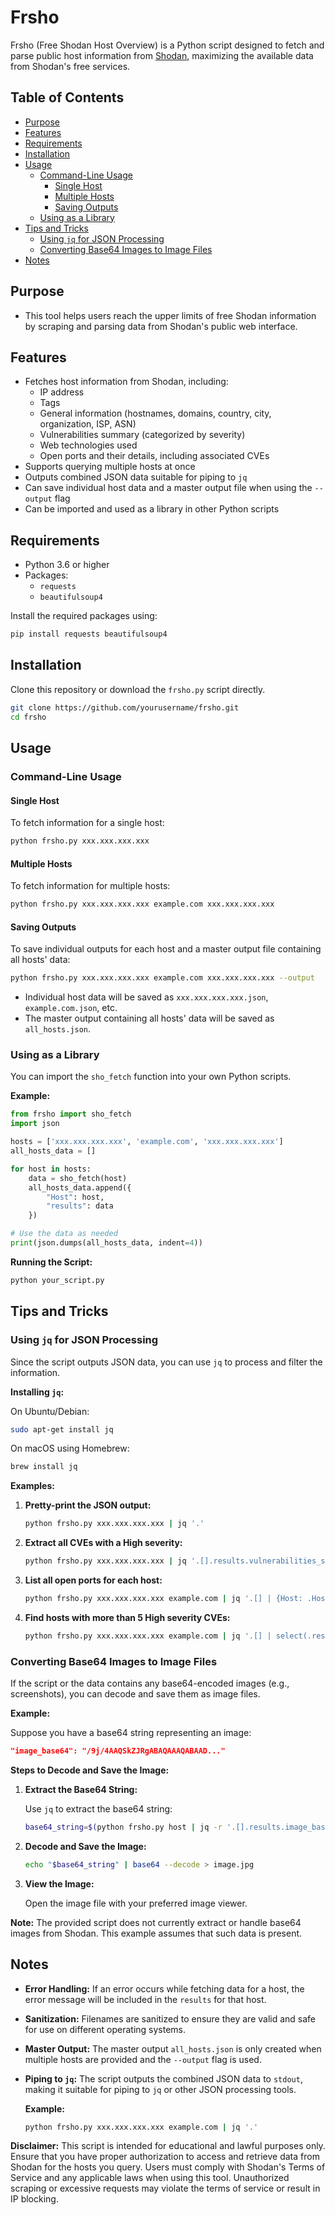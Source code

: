 # Frsho

Frsho (Free Shodan Host Overview) is a Python script designed to fetch and parse public host information from [Shodan](https://www.shodan.io/), maximizing the available data from Shodan's free services.

## Table of Contents

- [Purpose](#purpose)
- [Features](#features)
- [Requirements](#requirements)
- [Installation](#installation)
- [Usage](#usage)
  - [Command-Line Usage](#command-line-usage)
    - [Single Host](#single-host)
    - [Multiple Hosts](#multiple-hosts)
    - [Saving Outputs](#saving-outputs)
  - [Using as a Library](#using-as-a-library)
- [Tips and Tricks](#tips-and-tricks)
  - [Using `jq` for JSON Processing](#using-jq-for-json-processing)
  - [Converting Base64 Images to Image Files](#converting-base64-images-to-image-files)
- [Notes](#notes)

## Purpose

- This tool helps users reach the upper limits of free Shodan information by scraping and parsing data from Shodan's public web interface.

## Features

- Fetches host information from Shodan, including:
  - IP address
  - Tags
  - General information (hostnames, domains, country, city, organization, ISP, ASN)
  - Vulnerabilities summary (categorized by severity)
  - Web technologies used
  - Open ports and their details, including associated CVEs
- Supports querying multiple hosts at once
- Outputs combined JSON data suitable for piping to `jq`
- Can save individual host data and a master output file when using the `--output` flag
- Can be imported and used as a library in other Python scripts

## Requirements

- Python 3.6 or higher
- Packages:
  - `requests`
  - `beautifulsoup4`

Install the required packages using:

```bash
pip install requests beautifulsoup4
```

## Installation

Clone this repository or download the `frsho.py` script directly.

```bash
git clone https://github.com/yourusername/frsho.git
cd frsho
```

## Usage

### Command-Line Usage

#### Single Host

To fetch information for a single host:

```bash
python frsho.py xxx.xxx.xxx.xxx
```

#### Multiple Hosts

To fetch information for multiple hosts:

```bash
python frsho.py xxx.xxx.xxx.xxx example.com xxx.xxx.xxx.xxx
```

#### Saving Outputs

To save individual outputs for each host and a master output file containing all hosts' data:

```bash
python frsho.py xxx.xxx.xxx.xxx example.com xxx.xxx.xxx.xxx --output
```

- Individual host data will be saved as `xxx.xxx.xxx.xxx.json`, `example.com.json`, etc.
- The master output containing all hosts' data will be saved as `all_hosts.json`.

### Using as a Library

You can import the `sho_fetch` function into your own Python scripts.

**Example:**

```python
from frsho import sho_fetch
import json

hosts = ['xxx.xxx.xxx.xxx', 'example.com', 'xxx.xxx.xxx.xxx']
all_hosts_data = []

for host in hosts:
    data = sho_fetch(host)
    all_hosts_data.append({
        "Host": host,
        "results": data
    })

# Use the data as needed
print(json.dumps(all_hosts_data, indent=4))
```

**Running the Script:**

```bash
python your_script.py
```

## Tips and Tricks

### Using `jq` for JSON Processing

Since the script outputs JSON data, you can use `jq` to process and filter the information.

**Installing `jq`:**

On Ubuntu/Debian:

```bash
sudo apt-get install jq
```

On macOS using Homebrew:

```bash
brew install jq
```

**Examples:**

1. **Pretty-print the JSON output:**

   ```bash
   python frsho.py xxx.xxx.xxx.xxx | jq '.'
   ```

2. **Extract all CVEs with a High severity:**

   ```bash
   python frsho.py xxx.xxx.xxx.xxx | jq '.[].results.vulnerabilities_summary.cves_by_severity.High'
   ```

3. **List all open ports for each host:**

   ```bash
   python frsho.py xxx.xxx.xxx.xxx example.com | jq '.[] | {Host: .Host, OpenPorts: [.results.open_ports[].port]}'
   ```

4. **Find hosts with more than 5 High severity CVEs:**

   ```bash
   python frsho.py xxx.xxx.xxx.xxx example.com | jq '.[] | select(.results.vulnerabilities_summary.severity_counts.High > 5) | .Host'
   ```

### Converting Base64 Images to Image Files

If the script or the data contains any base64-encoded images (e.g., screenshots), you can decode and save them as image files.

**Example:**

Suppose you have a base64 string representing an image:

```json
"image_base64": "/9j/4AAQSkZJRgABAQAAAQABAAD..."
```

**Steps to Decode and Save the Image:**

1. **Extract the Base64 String:**

   Use `jq` to extract the base64 string:

   ```bash
   base64_string=$(python frsho.py host | jq -r '.[].results.image_base64')
   ```

2. **Decode and Save the Image:**

   ```bash
   echo "$base64_string" | base64 --decode > image.jpg
   ```

3. **View the Image:**

   Open the image file with your preferred image viewer.

**Note:** The provided script does not currently extract or handle base64 images from Shodan. This example assumes that such data is present.

## Notes

- **Error Handling:** If an error occurs while fetching data for a host, the error message will be included in the `results` for that host.
- **Sanitization:** Filenames are sanitized to ensure they are valid and safe for use on different operating systems.
- **Master Output:** The master output `all_hosts.json` is only created when multiple hosts are provided and the `--output` flag is used.
- **Piping to `jq`:** The script outputs the combined JSON data to `stdout`, making it suitable for piping to `jq` or other JSON processing tools.

  **Example:**

  ```bash
  python frsho.py xxx.xxx.xxx.xxx example.com | jq '.'
  ```

**Disclaimer:** This script is intended for educational and lawful purposes only. Ensure that you have proper authorization to access and retrieve data from Shodan for the hosts you query. Users must comply with Shodan's Terms of Service and any applicable laws when using this tool. Unauthorized scraping or excessive requests may violate the terms of service or result in IP blocking.
